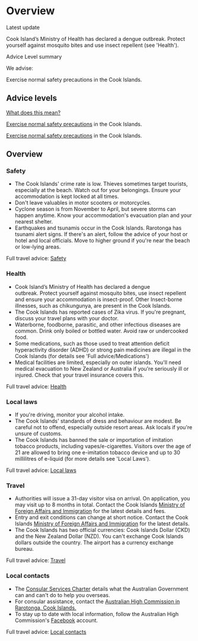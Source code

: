 # Overview

Latest update

Cook Island’s Ministry of Health has declared a dengue outbreak. Protect yourself against mosquito bites and use insect repellent (see 'Health').

Advice Level summary

We advise:

Exercise normal safety precautions in the Cook Islands.

## Advice levels

[What does this mean?](/before-you-go/travel-advice-explained/)

[Exercise normal safety precautions](https://www.smartraveller.gov.au/consular-services/travel-advice-explained#level1) in the Cook Islands.

[Exercise normal safety precautions](https://www.smartraveller.gov.au/consular-services/travel-advice-explained#level1) in the Cook Islands.

## Overview

### Safety

* The Cook Islands' crime rate is low. Thieves sometimes target tourists, especially at the beach. Watch out for your belongings. Ensure your accommodation is kept locked at all times.
* Don't leave valuables in motor scooters or motorcycles.
* Cyclone season is from November to April, but severe storms can happen anytime. Know your accommodation's evacuation plan and your nearest shelter.
* Earthquakes and tsunamis occur in the Cook Islands. Rarotonga has tsunami alert signs. If there's an alert, follow the advice of your host or hotel and local officials. Move to higher ground if you're near the beach or low-lying areas.

Full travel advice: [Safety](#safety)

### Health

* Cook Island’s Ministry of Health has declared a dengue outbreak. Protect yourself against mosquito bites, use insect repellent and ensure your accommodation is insect-proof. Other Insect-borne illnesses, such as chikungunya, are present in the Cook Islands.
* The Cook Islands has reported cases of Zika virus. If you're pregnant, discuss your travel plans with your doctor.
* Waterborne, foodborne, parasitic, and other infectious diseases are common. Drink only boiled or bottled water. Avoid raw or undercooked food.
* Some medications, such as those used to treat attention deficit hyperactivity disorder (ADHD) or strong pain medicines are illegal in the Cook Islands (for details see 'Full advice/Medications')
* Medical facilities are limited, especially on outer islands. You'll need medical evacuation to New Zealand or Australia if you're seriously ill or injured. Check that your travel insurance covers this.

Full travel advice: [Health](#health)

### Local laws

* If you're driving, monitor your alcohol intake.
* The Cook Islands' standards of dress and behaviour are modest. Be careful not to offend, especially outside resort areas. Ask locals if you're unsure of customs.
* The Cook Islands has banned the sale or importation of imitation tobacco products, including vapes/e-cigarettes. Visitors over the age of 21 are allowed to bring one e-imitation tobacco device and up to 30 millilitres of e-liquid (for more details see 'Local Laws').

Full travel advice: [Local laws](#local-laws)

### Travel

* Authorities will issue a 31-day visitor visa on arrival. On application, you may visit up to 8 months in total. Contact the Cook Islands [Ministry of Foreign Affairs and Immigration](https://mfai.gov.ck/form/contact) for the latest details and fees.
* Entry and exit conditions can change at short notice. Contact the Cook Islands [Ministry of Foreign Affairs and Immigration](https://mfai.gov.ck/form/contact) for the latest details.
* The Cook Islands has two official currencies: Cook Islands Dollar (CKD) and the New Zealand Dollar (NZD). You can't exchange Cook Islands dollars outside the country. The airport has a currency exchange bureau.

Full travel advice: [Travel](#travel)

### Local contacts

* The [Consular Services Charter](/node/46) details what the Australian Government can and can't do to help you overseas.
* For consular assistance, contact the [Australian High Commission in Rarotonga, Cook Islands.](https://cookislands.highcommission.gov.au/)
* To stay up to date with local information, follow the Australian High Commission's [Facebook](https://www.facebook.com/AusInTheCooks) account.

Full travel advice: [Local contacts](#local-contacts)